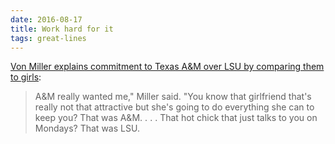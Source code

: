 ```yaml
---
date: 2016-08-17
title: Work hard for it
tags: great-lines
---
```



[Von Miller explains commitment to Texas A&M over LSU by comparing them to girls](https://www.cbssports.com/college-football/news/von-miller-explained-how-he-picked-texas-a-m-over-lsu-by-comparing-them-to-girls/):

> A&M really wanted me," Miller said. "You know that girlfriend that's really not that attractive but she's going to do everything she can to keep you? That was A&M. . . . That hot chick that just talks to you on Mondays? That was LSU.

